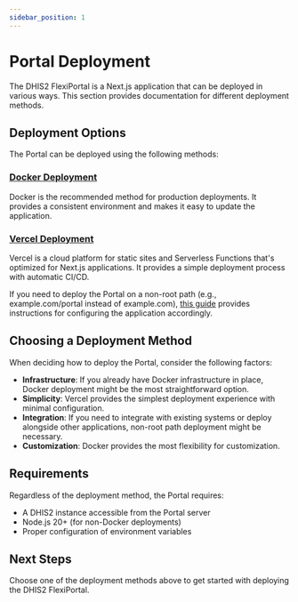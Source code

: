 ```yaml
---
sidebar_position: 1
---
```


# Portal Deployment

The DHIS2 FlexiPortal is a Next.js application that can be deployed in various ways. This section provides documentation for different deployment methods.

## Deployment Options

The Portal can be deployed using the following methods:

### [Docker Deployment](./deploy_using_docker.md)

Docker is the recommended method for production deployments. It provides a consistent environment and makes it easy to update the application.

### [Vercel Deployment](./deploy_to_vercel.md)

Vercel is a cloud platform for static sites and Serverless Functions that's optimized for Next.js applications. It provides a simple deployment process with automatic CI/CD.

If you need to deploy the Portal on a non-root path (e.g., example.com/portal instead of example.com), [this guide](./deploying_on_non_root.md)  provides instructions for configuring the application accordingly.

## Choosing a Deployment Method

When deciding how to deploy the Portal, consider the following factors:

- **Infrastructure**: If you already have Docker infrastructure in place, Docker deployment might be the most straightforward option.
- **Simplicity**: Vercel provides the simplest deployment experience with minimal configuration.
- **Integration**: If you need to integrate with existing systems or deploy alongside other applications, non-root path deployment might be necessary.
- **Customization**: Docker provides the most flexibility for customization.

## Requirements

Regardless of the deployment method, the Portal requires:

- A DHIS2 instance accessible from the Portal server
- Node.js 20+ (for non-Docker deployments)
- Proper configuration of environment variables

## Next Steps

Choose one of the deployment methods above to get started with deploying the DHIS2 FlexiPortal.
